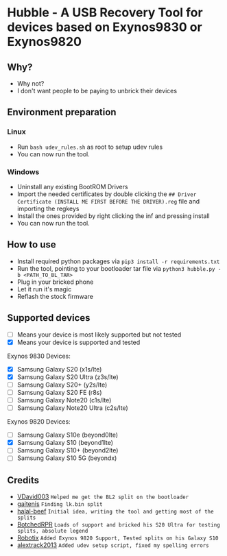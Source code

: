 # Hubble - A USB Recovery Tool for devices based on Exynos9830 or Exynos9820

## Why?
 - Why not?
 - I don't want people to be paying to unbrick their devices

## Environment preparation

### Linux

- Run ```bash udev_rules.sh``` as root to setup udev rules
- You can now run the tool.

### Windows

- Uninstall any existing BootROM Drivers
- Import the needed certificates by double clicking the ```## Driver Certificate (INSTALL ME FIRST BEFORE THE DRIVER).reg``` file and importing the regkeys
- Install the ones provided by right clicking the inf and pressing install
- You can now run the tool.

## How to use
 - Install required python packages via ```pip3 install -r requirements.txt```
 - Run the tool, pointing to your bootloader tar file via ```python3 hubble.py -b <PATH_TO_BL_TAR>```
 - Plug in your bricked phone
 - Let it run it's magic
 - Reflash the stock firmware

## Supported devices

 - [ ] Means your device is most likely supported but not tested
 - [x] Means your device is supported and tested

Exynos 9830 Devices:

 - [x] Samsung Galaxy S20 (x1s/lte)
 - [x] Samsung Galaxy S20 Ultra (z3s/lte)
 - [ ] Samsung Galaxy S20+ (y2s/lte)
 - [ ] Samsung Galaxy S20 FE (r8s)
 - [ ] Samsung Galaxy Note20 (c1s/lte)
 - [ ] Samsung Galaxy Note20 Ultra (c2s/lte)

Exynos 9820 Devices:

 - [ ] Samsung Galaxy S10e (beyond0lte)
 - [x] Samsung Galaxy S10 (beyond1lte)
 - [ ] Samsung Galaxy S10+ (beyond2lte)
 - [ ] Samsung Galaxy S10 5G (beyondx)

## Credits
 - [VDavid003](https://github.com/vdavid003) ```Helped me get the BL2 split on the bootloader```
 - [gaitenis](https://xdaforums.com/m/gaitenis.13049039) ```Finding lk.bin split```
 - [halal-beef](https://github.com/halal-beef) ```Initial idea, writing the tool and getting most of the splits```
 - [BotchedRPR](https://github.com/BotchedRPR) ```Loads of support and bricked his S20 Ultra for testing splits, absolute legend```
 - [Robotix](https://github.com/Robotix22) ```Added Exynos 9820 Support, Tested splits on his Galaxy S10```
 - [alextrack2013](https://github.com/alextrack2013) ```Added udev setup script, fixed my spelling errors```
